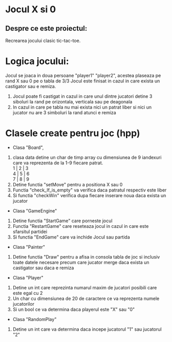 # Jocul X si 0
## Despre ce este proiectul:
Recrearea jocului clasic tic-tac-toe.
# Logica jocului:
Jocul se joaca in doua persoane "player1" "player2", acestea plaseaza pe rand X sau 0 pe o tabla de 3/3
Jocul este finisat in cazul in care exista un castigator sau e remiza.
1. Jocul poate fi castigat in cazul in care unul dintre jucatori detine 3 siboluri la rand pe orizontala, verticala sau pe deagonala
2. In cazul in care pe tabla nu mai exista nici un patrat liber si nici un jucator nu are 3 simboluri la rand atunci e remiza
# Clasele create pentru joc (hpp)
* Clasa "Board", 
1. clasa data detine un char de timp array cu dimensiunea de 9 iandexuri care va reprezenta de la 1-9 fiecare patrat.  
1 | 2 | 3  
4 | 5 | 6  
7 | 8 | 9  
2. Detine functia "setMove" pentru a positiona X sau 0  
3. Functia "check_If_is_empty" va verifica daca patratul respectiv este liber  
4. Si functia "checkWin" verifica dupa fiecare inserare noua daca exista un jucator  
* Clasa "GameEngine"  
1. Detine functia "StartGame" care porneste jocul
2. Functia "RestartGame" care reseteaza jocul in cazul in care este sfarsitul partidei
3. Si functia "EndGame" care va inchide Jocul sau partida  
* Clasa "Painter"  
1. Detine functia "Draw" pentru a afisa in consola tabla de joc si inclusiv toate datele necesare precum care jucator merge daca exista un castigator sau daca e remiza
* Clasa "Player"  
1. Detine un int care reprezinta numarul maxim de jucatori posibili care este egal cu 2
2. Un char cu dimensiunea de 20 de caractere ce va reprezenta numele jucatorilor
3. Si un bool ce va determina daca playerul este "X" sau "0"
* Clasa "RandomPlay"
1. Detine un int care va determina daca incepe jucatorul "1" sau jucatorul "2"
